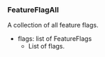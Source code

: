 ### FeatureFlagAll
A collection of all feature flags.

- flags: list of FeatureFlags
  - List of flags.
